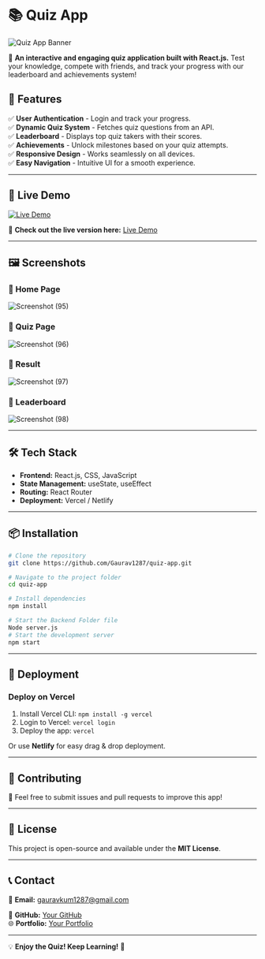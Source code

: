 # 📚 Quiz App

![Quiz App Banner](https://via.placeholder.com/1200x400?text=Quiz+App+Banner)

🚀 **An interactive and engaging quiz application built with React.js.** Test your knowledge, compete with friends, and track your progress with our leaderboard and achievements system!

## 🌟 Features

✅ **User Authentication** - Login and track your progress.  
✅ **Dynamic Quiz System** - Fetches quiz questions from an API.  
✅ **Leaderboard** - Displays top quiz takers with their scores.  
✅ **Achievements** - Unlock milestones based on your quiz attempts.  
✅ **Responsive Design** - Works seamlessly on all devices.  
✅ **Easy Navigation** - Intuitive UI for a smooth experience.  

---

## 🎥 Live Demo
[![Live Demo](https://via.placeholder.com/600x300?text=Live+Demo)](https://quiz-5281eqlwd-gaurav1287s-projects.vercel.app/)

🚀 **Check out the live version here:** [Live Demo](https://quiz-5281eqlwd-gaurav1287s-projects.vercel.app/)

---

## 🖼 Screenshots

### 📌 Home Page
![Screenshot (95)](https://github.com/user-attachments/assets/a5cb9577-a45d-4462-90a3-c4e71f67ea52)


### 📌 Quiz Page
![Screenshot (96)](https://github.com/user-attachments/assets/656d06c9-0785-484c-b0d3-aa5534deb92c)

### 📌 Result
![Screenshot (97)](https://github.com/user-attachments/assets/e36899d0-78b3-4095-87ac-284a4d1a8b49)


### 📌 Leaderboard
![Screenshot (98)](https://github.com/user-attachments/assets/6146e8b2-2c09-4cb9-8499-fb48f0c03734)


---

## 🛠 Tech Stack

- **Frontend:** React.js, CSS, JavaScript
- **State Management:** useState, useEffect
- **Routing:** React Router
- **Deployment:** Vercel / Netlify

---

## 📦 Installation

```sh
# Clone the repository
git clone https://github.com/Gaurav1287/quiz-app.git

# Navigate to the project folder
cd quiz-app

# Install dependencies
npm install

# Start the Backend Folder file 
Node server.js
# Start the development server
npm start
```

---

## 🚀 Deployment

### **Deploy on Vercel**
1. Install Vercel CLI: `npm install -g vercel`
2. Login to Vercel: `vercel login`
3. Deploy the app: `vercel`

Or use **Netlify** for easy drag & drop deployment.

---

## 🤝 Contributing

🔹 Feel free to submit issues and pull requests to improve this app!  

---

## 📜 License

This project is open-source and available under the **MIT License**.

---

## 📞 Contact

📧 **Email:** gauravkum1287@gmail.com 

🐙 **GitHub:** [Your GitHub](https://github.com/Gaurav1287)  
🌐 **Portfolio:** [Your Portfolio](https://yourportfolio.com)

---

💡 **Enjoy the Quiz! Keep Learning!** 🎯


